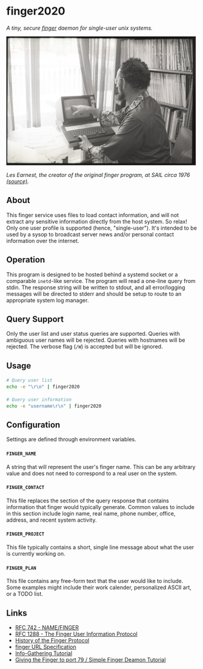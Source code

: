 # finger2020

*A tiny, secure [finger](https://en.wikipedia.org/wiki/Finger_protocol) daemon for single-user unix systems.*

![photo](photo.jpg)

*Les Earnest, the creator of the original finger program, at SAIL circa 1976 [(source)](https://www.saildart.org/Visitor_1976/).*

## About

This finger service uses files to load contact information, and will not extract
any sensitive information directly from the host system. So relax! Only one user
profile is supported (hence, "single-user"). It's intended to be used by a sysop
to broadcast server news and/or personal contact information over the internet.

## Operation

This program is designed to be hosted behind a systemd socket or a comparable
``inetd``-like service. The program will read a one-line query from stdin. The
response string will be written to stdout, and all error/logging messages will
be directed to stderr and should be setup to route to an appropriate system log
manager.

## Query Support

Only the user list and user status queries are supported. Queries with
ambiguous user names will be rejected. Queries with hostnames will be rejected.
The verbose flag (``/W``) is accepted but will be ignored.

## Usage

```bash
# Query user list
echo -e "\r\n" | finger2020

# Query user information
echo -e "username\r\n" | finger2020
```

## Configuration

Settings are defined through environment variables.

#### ``FINGER_NAME``

A string that will represent the user's finger name. This can be any
arbitrary value and does not need to correspond to a real user on the
system.

#### ``FINGER_CONTACT``

This file replaces the section of the query response that contains
information that finger would typically generate. Common values to include
in this section include login name, real name, phone number, office,
address, and recent system activity.

#### ``FINGER_PROJECT``

This file typically contains a short, single line message about what the
user is currently working on.

#### ``FINGER_PLAN``

This file contains any free-form text that the user would like to include.
Some examples might include their work calender, personalized ASCII art, or
a TODO list.

## Links

- [RFC 742 - NAME/FINGER](https://tools.ietf.org/html/rfc742)
- [RFC 1288 - The Finger User Information Protocol](https://tools.ietf.org/html/rfc1288)
- [History of the Finger Protocol](http://www.rajivshah.com/Case_Studies/Finger/Finger.htm)
- [finger URL Specification](https://tools.ietf.org/html/draft-ietf-uri-url-finger-02)
- [Info-Gathering Tutorial](http://cd.textfiles.com/hmatrix/Tutorials/hTut_0173.html)
- [Giving the Finger to port 79 / Simple Finger Deamon Tutorial](http://cd.textfiles.com/hmatrix/Tutorials/hTut_0269.html)
